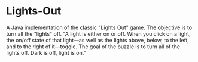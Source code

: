 # Lights-Out
A Java implementation of the classic "Lights Out" game. The objective is to turn all the "lights" off.
"A light is either on or off. When you click on a light, the on/off state of that light—as well as 
the lights above, below, to the left, and to the right of it—toggle. 
The goal of the puzzle is to turn all of the lights off. Dark is off, light is on."
